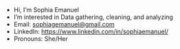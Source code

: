 - Hi, I’m Sophia Emanuel
- I’m interested in Data gathering, cleaning, and analyzing
- Email: sophiagemanuel@gmail.com
- LinkedIn: https://www.linkedin.com/in/sophiaemanuel/
- Pronouns: She/Her
